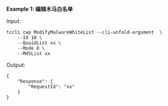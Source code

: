 **Example 1: 编辑木马白名单**



Input: 

```
tccli cwp ModifyMalwareWhiteList --cli-unfold-argument  \
    --Id 10 \
    --QuuidList xx \
    --Mode 0 \
    --Md5List xx
```

Output: 
```
{
    "Response": {
        "RequestId": "xx"
    }
}
```

